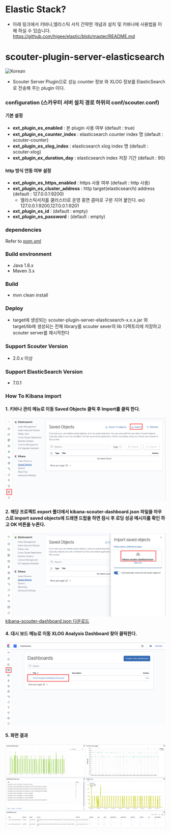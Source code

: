 # Elastic Stack? 
 - 아래 링크에서 키바나,엘라스틱 서치 간략한 개념과 설치 및 키바나에 사용법을 이해 하실 수 있습니다. 
https://github.com/higee/elastic/blob/master/README.md

# scouter-plugin-server-elasticsearch                                              
![Korean](https://img.shields.io/badge/language-Korean-blue.svg)
- Scouter Server Plugin으로 성능 counter 정보 와 XLOG 정보를 ElasticSearch 로 전송해 주는 plugin 이다.  

### configuration (스카우터 서버 설치 경로 하위의 conf/scouter.conf)
#### 기본 설정
* **ext_plugin_es_enabled** : 본 plugin 사용 여부 (default : true)
* **ext_plugin_es_counter_index** : elasticsearch counter index 명 (default : scouter-counter)
* **ext_plugin_es_xlog_index** :  elasticsearch xlog index 명 (default : scouter-xlog)
* **ext_plugin_ex_duration_day** : elasticsearch index 저장 기간 (default : 90)


#### http 방식 연동 여부 설정
* **ext_plugin_es_https_enabled** : https 사용 여부  (default : http 사용)
* **ext_plugin_es_cluster_address** : http target(elasticsearch) address (default : 127.0.0.1:9200)
  - 엘라스틱서치를  쿨러스터로 운영 중면 콤마로 구분 지어 붙인다. ex) 127.0.0.1:9200,127.0.0.1:9201      
* **ext_plugin_es_id** : (default : empty)
* **ext_plugin_es_password** : (default : empty)
    
### dependencies
Refer to [pom.xml](./pom.xml)

### Build environment 
 - Java 1.8.x
 - Maven 3.x 

### Build
 - mvn clean install
    
### Deploy
 - target에 생성되는 scouter-plugin-server-elasticsearch-x.x.x.jar 와 target/lib에 생성되는 전체 library를 scouter sever의 lib 디렉토리에 저장하고 scouter server를 재시작한다
### Support Scouter Version
 - 2.0.x 이상  
### Support ElasticSearch Version
 - 7.0.1   
### How To Kibana import 
#### 1. 키바나 관리 메뉴로 이동 Saved Objects 클릭 후 Import를 클릭 한다.  
![import1](./assert/import1.png)
#### 2. 해당 프로젝트 export 폴더에서 kibana-scouter-dashboard.json 파일을 마우스로 import saved objects에 드래앤 드랍을 하면 잠시 후 로딩 성공 메시지를 확인 하고 OK 버튼을 누른다. 
![import2](./assert/import2.png)
[kibana-scouter-dashboard.json 다운로드](./export/kibana-scouter-dashboard.json)
#### 4. 대시 보드 메뉴로 이동 XLOG Analysis Dashboard 찾아 클릭한다.  
![dashboard](./assert/dashboard1.png)
#### 5. 화면 결과  
![dashboard](./assert/dashboard.png)
